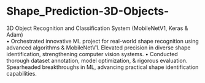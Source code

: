 # Shape_Prediction-3D-Objects-
 3D Object Recognition and Classification System (MobileNetV1, Keras &amp; Adam)  
• Orchestrated innovative ML project for real-world shape recognition using advanced algorithms &amp;  MobileNetV1. Elevated precision in diverse shape identification, strengthening computer vision systems.
• Conducted thorough dataset annotation, model optimization, & rigorous evaluation. Spearheaded breakthroughs 
in ML, advancing practical shape identification capabilities.
